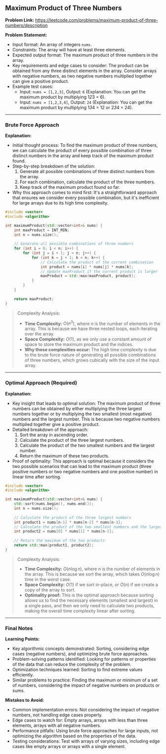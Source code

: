 ## Maximum Product of Three Numbers
**Problem Link:** https://leetcode.com/problems/maximum-product-of-three-numbers/description

**Problem Statement:**
- Input format: An array of integers `nums`.
- Constraints: The array will have at least three elements.
- Expected output format: The maximum product of three numbers in the array.
- Key requirements and edge cases to consider: The product can be obtained from any three distinct elements in the array. Consider arrays with negative numbers, as two negative numbers multiplied together can give a positive product.
- Example test cases:
  - Input: `nums = [1,2,3]`, Output: `6` (Explanation: You can get the maximum product by multiplying 1*2*3 = 6).
  - Input: `nums = [1,2,3,4]`, Output: `24` (Explanation: You can get the maximum product by multiplying 1*3*4 = 12 or 2*3*4 = 24).

---

### Brute Force Approach

**Explanation:**
- Initial thought process: To find the maximum product of three numbers, we can calculate the product of every possible combination of three distinct numbers in the array and keep track of the maximum product found.
- Step-by-step breakdown of the solution:
  1. Generate all possible combinations of three distinct numbers from the array.
  2. For each combination, calculate the product of the three numbers.
  3. Keep track of the maximum product found so far.
- Why this approach comes to mind first: It's a straightforward approach that ensures we consider every possible combination, but it's inefficient for large arrays due to its high time complexity.

```cpp
#include <vector>
#include <algorithm>

int maximumProduct(std::vector<int>& nums) {
    int maxProduct = INT_MIN;
    int n = nums.size();
    
    // Generate all possible combinations of three numbers
    for (int i = 0; i < n; i++) {
        for (int j = i + 1; j < n; j++) {
            for (int k = j + 1; k < n; k++) {
                // Calculate the product of the current combination
                int product = nums[i] * nums[j] * nums[k];
                // Update maxProduct if the current product is larger
                maxProduct = std::max(maxProduct, product);
            }
        }
    }
    
    return maxProduct;
}
```

> Complexity Analysis:
> - **Time Complexity:** $O(n^3)$, where $n$ is the number of elements in the array. This is because we have three nested loops, each iterating over the array.
> - **Space Complexity:** $O(1)$, as we only use a constant amount of space to store the maximum product and the indices.
> - **Why these complexities occur:** The high time complexity is due to the brute force nature of generating all possible combinations of three numbers, which grows cubically with the size of the input array.

---

### Optimal Approach (Required)

**Explanation:**
- Key insight that leads to optimal solution: The maximum product of three numbers can be obtained by either multiplying the three largest numbers together or by multiplying the two smallest (most negative) numbers and the largest number. This is because two negative numbers multiplied together give a positive product.
- Detailed breakdown of the approach:
  1. Sort the array in ascending order.
  2. Calculate the product of the three largest numbers.
  3. Calculate the product of the two smallest numbers and the largest number.
  4. Return the maximum of these two products.
- Proof of optimality: This approach is optimal because it considers the two possible scenarios that can lead to the maximum product (three positive numbers or two negative numbers and one positive number) in linear time after sorting.

```cpp
#include <vector>
#include <algorithm>

int maximumProduct(std::vector<int>& nums) {
    std::sort(nums.begin(), nums.end());
    int n = nums.size();
    
    // Calculate the product of the three largest numbers
    int product1 = nums[n-1] * nums[n-2] * nums[n-3];
    // Calculate the product of the two smallest numbers and the largest number
    int product2 = nums[0] * nums[1] * nums[n-1];
    
    // Return the maximum of the two products
    return std::max(product1, product2);
}
```

> Complexity Analysis:
> - **Time Complexity:** $O(n \log n)$, where $n$ is the number of elements in the array. This is because we sort the array, which takes $O(n \log n)$ time in the worst case.
> - **Space Complexity:** $O(1)$ if we sort in-place, or $O(n)$ if we create a copy of the array to sort.
> - **Optimality proof:** This is the optimal approach because sorting allows us to find the necessary elements (smallest and largest) in a single pass, and then we only need to calculate two products, making the overall time complexity linear after sorting.

---

### Final Notes

**Learning Points:**
- Key algorithmic concepts demonstrated: Sorting, considering edge cases (negative numbers), and optimizing brute force approaches.
- Problem-solving patterns identified: Looking for patterns or properties of the data that can reduce the complexity of the problem.
- Optimization techniques learned: Sorting to find extreme values efficiently.
- Similar problems to practice: Finding the maximum or minimum of a set of numbers, considering the impact of negative numbers on products or sums.

**Mistakes to Avoid:**
- Common implementation errors: Not considering the impact of negative numbers, not handling edge cases properly.
- Edge cases to watch for: Empty arrays, arrays with less than three elements, arrays with all negative numbers.
- Performance pitfalls: Using brute force approaches for large inputs, not optimizing the algorithm based on the properties of the data.
- Testing considerations: Test with arrays of varying sizes, including edge cases like empty arrays or arrays with a single element.